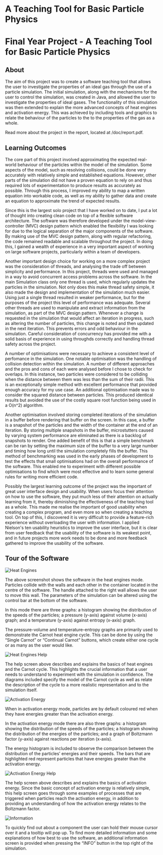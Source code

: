 # A Teaching Tool for Basic Particle Physics
# Final Year Project - A Teaching Tool for Basic Particle Physics #
## About ##
The aim of this project was to create a software teaching tool that allows the user to investigate the properties of an ideal gas through the use of a particle simulation. The initial simulation, along with the mechanisms for the user to control the simulation, was created in Java, and allowed the user to investigate the properties of ideal gases. The functionality of this simulation was then extended to explain the more advanced concepts of heat engines and activation energy. This was achieved by including tools and graphics to relate the behaviour of the particles to the to the properties of the gas as a whole. 

Read more about the project in the report, located at /doc/report.pdf.

## Learning Outcomes ##

The core part of this project involved approximating the expected real-world behaviour of the particles within the model of the simulation. Some aspects of the model, such as resolving collisions, could be done very accurately with relatively simple and established equations. However, other parts of the simulation did not have a proven equation to rely on and thus required lots of experimentation to produce results as accurately as possible. Through this process, I improved my ability to map a written equation into workable code, as well as my ability to gather data and create an equation to approximate the trend of expected results.

Since this is the largest solo project that I have worked on to date, I put a lot of thought into creating clean code on top of a flexible software architecture. The software was therefore developed under the model-view-controller (MVC) design pattern which enabled the flexibility I was looking for due to the logical separation of the major components of the software. By making use of the MVC design pattern, along with regular refactoring, the code remained readable and scalable throughout the project. In doing this, I gained a wealth of experience in a very important aspect of working on large software projects, particularly within a team of developers.

Another important design choice for working on a more complex project was the consideration of threads, and analysing the trade off between simplicity and performance. In this project, threads were used and managed in a way to avoid concurrent access problems across the software. In the main Simulation class only one thread is used, which regularly updates the particles in the simulation. Not only does this make thread safety simple, it also made the design and implementation of the simulation much easier. Using just a single thread resulted in weaker performance, but for the purposes of the project this level of performance was adequate. Several other threads are used to manipulate and extract information from the simulation, as part of the MVC design pattern. Whenever a change is requested in the simulation that would affect an iteration in progress, such as altering the number of particles, this change is noted and then updated in the next iteration. This prevents errors and odd behaviour in the simulation. Careful consideration of concurrency has provided me with a solid basis of experience in using throughds correctly and handling thread safety across the project.

A number of optimisations were necessary to achieve a consistent level of perfomance in the simulation. One notable optimisation was the handling of collision detection within the simulation. A number of different approaches and the pros and cons of each were analysed before I chose to check for overlaps. In this instance, two particles were considered to be colliding when the distance between them was less than the sum of their radii. This is an exceptionally simple method with excellent performance that provided enough accuracy for my use case. An additional optimisation made was to consider the squared distance between particles. This produced identical results but avoided the use of the costly square root function being used in a O(n^2) algorithm. 

Another optimisation involved storing completed iterations of the simulation in a buffer before rendering that buffer on the screen. In this case, a buffer is a snapshot of the particles and the width of the container at the end of an iteration. By storing multiple snapshots in the buffer, microstutters caused by varying system performance are eliminated as there is a backlog of snapshots to render. One added benefit of this is that a simple benchmark can be ran by setting the maximum size of the buffer to a very large number and timing how long until the simulation completely fills the buffer. This method of benchmarking was used in the early phases of development to test the effects that small optimisations had on the overall performance of the software. This enabled me to experiment with different possible optimisations to find which were most effective and to learn some general rules for writing more efficient code. 

Possibly the largest learning outcome of the project was the important of great user interface design and usability. When users focus their attention on how to use the software, they put much less of their attention on actually learning from it, thereby diminishing the effectiveness of the teaching tool as a whole. This made me realise the important of good usability when creating a complex program, and even more so when creating a teaching tool. On top of this, I discovered it is very difficult to provide a feature-rich experience without overloading the user with information. I applied Nielson's ten usability heuristics to improve the user interface, but it is clear from user feedback that the usability of the software is its weakest point, and in future projects more work needs to be done and more feedback gathered to improve the usability of the software.

## Tour of the Software ##

![Heat Engines](screenshots/Heat-Engines.png)

The above screenshot shows the software in the heat engines mode. Particles collide with the walls and each other in the container located in the centre of the software. The handle attached to the right wall allows the user to move this wall. The parameters of the simulation can be altered using the control bar at the bottom of the software. 

In this mode there are three graphs: a histogram showing the distribution of the speeds of the particles; a pressure (y-axis) against volume (x-axis) graph; and a temperature (y-axis) against entropy (x-axis) graph. 

The pressure-volume and temperature-entropy graphs are primarily used to demonstrate the Carnot heat engine cycle. This can be done by using the “Single Carnot” or “Continual Carnot” buttons, which create either one cycle or as many as the user would like. 


![Heat Engines Help](screenshots/Heat-Engines-Help.png)

The help screen above describes and explains the basics of heat engines and the Carnot cycle. This highlights the crucial information that a user needs to understand to experiment with the simulation in confidence. The diagrams included specify the model of the Carnot cycle as well as relate the description of the cycle to a more realistic representation and to the simulation itself.


![Activation Energy](screenshots/Activation-Energy.png)

When in activation energy mode, particles are by default coloured red when they have energies greater than the activation energy. 

In the activation energy mode there are also three graphs: a histogram showing the distribution of the speeds of the particles; a histogram showing the distribution of the energies of the particles; and a graph of Boltzmann factor (y-axis) against reactions per iteration (x-axis). 

The energy histogram is included to observe the comparison between the distribution of the particles’ energies and their speeds. The bars that are highlighted red represent particles that have energies greater than the activation energy.

![Activation Energy Help](screenshots/Activation-Energy-Help.png)

The help screen above describes and explains the basics of activation energy. Since the basic concept of activation energy is relatively simple, this help screen goes through some examples of processes that are triggered when particles reach the activation energy, in addition to providing an understanding of how the activation energy relates to the Boltzmann factor. 


![Information](screenshots/Information.png)

To quickly find out about a component the user can hold their mouse cursor over it and a tooltip will pop up. To find more detailed information and some explanations of how best to use the software, an additional information screen is provided when pressing the “INFO” button in the top right of the simulation. 
